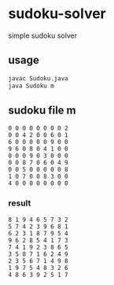 # sudoku-solver
simple sudoku solver

## usage
```bash
javac Sudoku.java
java Sudoku m
```
## sudoku file m
```
0 0 0 0 0 0 0 0 2
0 0 4 2 0 0 6 0 1
6 0 0 0 0 0 9 0 0
9 6 0 8 0 4 1 0 0
0 0 0 9 0 3 0 0 0
0 0 8 7 0 6 0 4 9
0 0 5 0 0 0 0 0 8
1 0 7 0 0 8 3 0 0
4 0 0 0 0 0 0 0 0
```
### result
```
8 1 9 4 6 5 7 3 2 
5 7 4 2 3 9 6 8 1 
6 2 3 1 8 7 9 5 4 
9 6 2 8 5 4 1 7 3 
7 4 1 9 2 3 8 6 5 
3 5 8 7 1 6 2 4 9 
2 3 5 6 7 1 4 9 8 
1 9 7 5 4 8 3 2 6 
4 8 6 3 9 2 5 1 7
```
